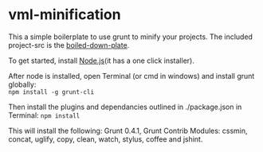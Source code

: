 vml-minification
================

This a simple boilerplate to use grunt to minify your projects.  The included 
project-src is the [boiled-down-plate](https://github.com/justinwehrman/boiled-down-plate).

To get started, install [Node.js](http://nodejs.org)(it has a one click installer).

After node is installed, open Terminal (or cmd in windows) and install grunt globally:  
`npm install -g grunt-cli`

Then install the plugins and dependancies outlined in ./package.json in Terminal: `npm install`

This will install the following:
Grunt 0.4.1, Grunt Contrib Modules: cssmin, concat, uglify, copy, clean, watch, stylus, coffee and jshint.